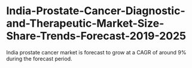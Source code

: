# India-Prostate-Cancer-Diagnostic-and-Therapeutic-Market-Size-Share-Trends-Forecast-2019-2025
India prostate cancer market is forecast to grow at a CAGR of around 9% during the forecast period.
